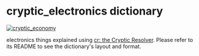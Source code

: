 # cryptic_electronics dictionary

[![cryptic_economy](https://github.com/cryptic-resolver/cryptic_economy/workflows/test-dict/badge.svg)](https://github.com/cryptic-resolver/cryptic_economy/actions/workflows/test.yml)

electronics things explained using [cr: the Cryptic Resolver](https://github.com/cryptic-resolver/cr.rb). Please refer to its README to see the dictionary's layout and format.

<br>
